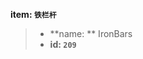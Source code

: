 <!-- BEGIN_AUTOGEN: do NOT edit in this block -->

**item: `铁栏杆`**

> * **name: ** IronBars
> * **id: `209`**

<!-- END_AUTOGEN-->
